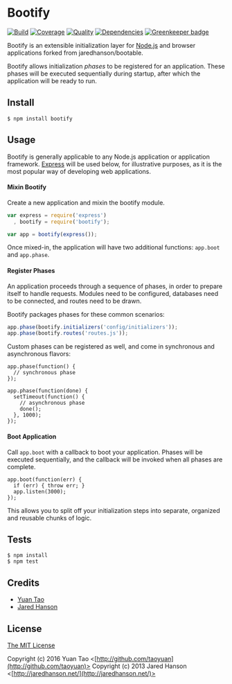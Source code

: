 # Bootify

[![Build](https://travis-ci.org/taoyuan/bootify.png)](https://travis-ci.org/taoyuan/bootify)
[![Coverage](https://coveralls.io/repos/taoyuan/bootify/badge.png)](https://coveralls.io/r/taoyuan/bootify)
[![Quality](https://codeclimate.com/github/taoyuan/bootify.png)](https://codeclimate.com/github/taoyuan/bootify)
[![Dependencies](https://david-dm.org/taoyuan/bootify.png)](https://david-dm.org/taoyuan/bootify) [![Greenkeeper badge](https://badges.greenkeeper.io/taoyuan/bootify.svg)](https://greenkeeper.io/)


Bootify is an extensible initialization layer for [Node.js](http://nodejs.org/) and browser applications
forked from jaredhanson/bootable.

Bootify allows initialization *phases* to be registered for an application.
These phases will be executed sequentially during startup, after which the
application will be ready to run.

## Install

    $ npm install bootify

## Usage

Bootify is generally applicable to any Node.js application or application
framework.  [Express](http://expressjs.com/) will be used below, for
illustrative purposes, as it is the most popular way of developing web
applications.

#### Mixin Bootify

Create a new application and mixin the bootify module.

```javascript
var express = require('express')
  , bootify = require('bootify');

var app = bootify(express());
```

Once mixed-in, the application will have two additional functions: `app.boot`
and `app.phase`.

#### Register Phases

An application proceeds through a sequence of phases, in order to prepare
itself to handle requests.  Modules need to be configured, databases need to be
connected, and routes need to be drawn.

Bootify packages phases for these common scenarios:

```javascript
app.phase(bootify.initializers('config/initializers'));
app.phase(bootify.routes('routes.js'));
```

Custom phases can be registered as well, and come in synchronous and
asynchronous flavors:

```
app.phase(function() {
  // synchronous phase
});

app.phase(function(done) {
  setTimeout(function() {
    // asynchronous phase
    done();
  }, 1000);
});
```

#### Boot Application

Call `app.boot` with a callback to boot your application.  Phases will be
executed sequentially, and the callback will be invoked when all phases are
complete.

```
app.boot(function(err) {
  if (err) { throw err; }
  app.listen(3000);
});
```

This allows you to split off your initialization steps into separate, organized
and reusable chunks of logic.

## Tests

    $ npm install
    $ npm test

## Credits

  - [Yuan Tao](http://github.com/taoyuan)
  - [Jared Hanson](http://github.com/jaredhanson)

## License

[The MIT License](http://opensource.org/licenses/MIT)

Copyright (c) 2016 Yuan Tao <[http://github.com/taoyuan](http://github.com/taoyuan)>
Copyright (c) 2013 Jared Hanson <[http://jaredhanson.net/](http://jaredhanson.net/)>
